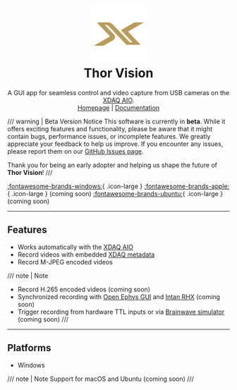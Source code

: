 <div align="center">

<h1>
<img src="favicon.png" alt="XDAQ Logo" width="128">
<br>Thor Vision
</h1>

<p align="center">
    A GUI app for seamless control and video capture from USB cameras on the <a href="https://kontex.io/pages/xdaq">XDAQ AIO</a>.
    <br />
    <a href="https://github.com/kontex-neuro/ThorVision">Homepage</a>
    |
    <a href="https://developer.kontex.io/thorvision/">Documentation</a>
</p>

</div>

/// warning | Beta Version Notice
This software is currently in **beta**. While it offers exciting features and functionality, 
please be aware that it might contain bugs, performance issues, or incomplete features. 
We greatly appreciate your feedback to help us improve. 
If you encounter any issues, please report them on our [GitHub Issues page](https://github.com/kontex-neuro/ThorVision/issues).

Thank you for being an early adopter and helping us shape the future of **Thor Vision**!
///

[:fontawesome-brands-windows:](https://github.com/kontex-neuro/ThorVision/releases/download/v0.0.1/XDAQ-VC-0.0.1-win64.exe){ .icon-large } 
[:fontawesome-brands-apple:](){ .icon-large } (coming soon) 
[:fontawesome-brands-ubuntu:](){ .icon-large } (coming soon)

---

## Features

* Works automatically with the [XDAQ AIO](https://kontex.io/pages/xdaq)
* Record videos with embedded [XDAQ metadata](metadata.md)
* Record M-JPEG encoded videos

/// note | Note
* Record H.265 encoded videos (coming soon)
* Synchronized recording with [Open Ephys GUI](https://open-ephys.org/gui) and [Intan RHX](https://intantech.com/RHX_software.html) (coming soon)
* Trigger recording from hardware TTL inputs or via [Brainwave simulator](https://kontex.io/products/brain-signal-simulator) (coming soon)
///

---

## Platforms

* Windows

/// note | Note
Support for macOS and Ubuntu (coming soon)
///
